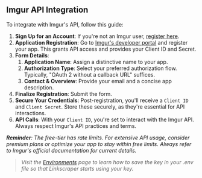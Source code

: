 ## Imgur API Integration

To integrate with Imgur's API, follow this guide:

1. **Sign Up for an Account**: If you're not an Imgur user, [register here](https://imgur.com/).
2. **Application Registration**: Go to [Imgur&#39;s developer portal](https://api.imgur.com/oauth2/addclient) and register your app. This grants API access and provides your Client ID and Secret.
3. **Form Details**:
   1. **Application Name**: Assign a distinctive name to your app.
   2. **Authorization Type**: Select your preferred authorization flow. Typically, "OAuth 2 without a callback URL" suffices.
   3. **Contact & Overview**: Provide your email and a concise app description.
4. **Finalize Registration**: Submit the form.
5. **Secure Your Credentials**: Post-registration, you'll receive a `Client ID` and `Client Secret`. Store these securely, as they're essential for API interactions.
6. **API Calls**: With your `Client ID`, you're set to interact with the Imgur API. Always respect Imgur's API practices and terms.

***Reminder**: The free-tier has rate limits. For extensive API usage, consider premium plans or optimize your app to stay within free limits. Always refer to Imgur's official documentation for current details.*

> *Visit the [Environments](../../plugins/settings/env.md) page to learn how to save the key in your .env file so that Linkscraper starts using your key.*
